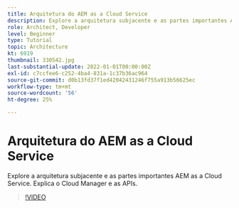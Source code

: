 ```yaml
---
title: Arquitetura do AEM as a Cloud Service
description: Explore a arquitetura subjacente e as partes importantes AEM as a Cloud Service. Explica o Cloud Manager e as APIs.
role: Architect, Developer
level: Beginner
type: Tutorial
topic: Architecture
kt: 6919
thumbnail: 330542.jpg
last-substantial-update: 2022-01-01T00:00:00Z
exl-id: c7ccfee6-c252-4ba4-831a-1c37b36ac964
source-git-commit: d0b13fd37f1ed42042431246f755a913b56625ec
workflow-type: tm+mt
source-wordcount: '56'
ht-degree: 25%

---
```


# Arquitetura do AEM as a Cloud Service

Explore a arquitetura subjacente e as partes importantes AEM as a Cloud Service. Explica o Cloud Manager e as APIs.

>[!VIDEO](https://video.tv.adobe.com/v/330542/?quality=12&learn=on)
